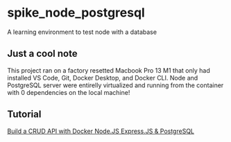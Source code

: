 # spike_node_postgresql

A learning environment to test node with a database

## Just a cool note

This project ran on a factory resetted Macbook Pro 13 M1 that only had installed VS Code, Git, Docker Desktop, and Docker CLI.
Node and PostgreSQL server were entirelly virtualized and running from the container with 0 dependencies on the local machine!

## Tutorial

[Build a CRUD API with Docker Node.JS Express.JS & PostgreSQL](https://www.youtube.com/watch?v=sDPw2Yp4JwE)
